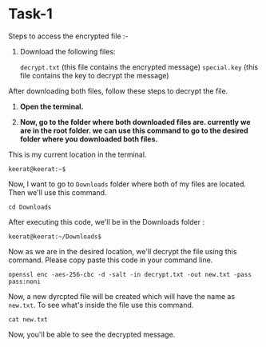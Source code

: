 
# Task-1
Steps to access the encrypted file :-

1. Download the following files:

    `decrypt.txt` (this file contains the encrypted message)
    `special.key` (this file contains the key to decrypt the message)

After downloading both files, follow these steps to decrypt the file.

1. **Open the terminal.**

2. **Now, go to the folder where both downloaded files are. currently we are in the root folder. we can use this command to go to the desired folder where you downloaded both files.**

This is my current location in the terminal.

```
keerat@keerat:~$ 
```
Now, I want to go to `Downloads` folder where both of my files are located. Then we'll use this command.

```
cd Downloads
```

After executing this code, we'll be in the Downloads folder :

```
keerat@keerat:~/Downloads$  
```

Now as we are in the desired location, we'll decrypt the file using this command.
Please copy paste this code in your command line.

```
openssl enc -aes-256-cbc -d -salt -in decrypt.txt -out new.txt -pass pass:noni
```

Now, a new dyrcpted file will be created which will have the name as `new.txt`. To see what's inside the file use this command.

```
cat new.txt
```


Now, you'll be able to see the decrypted message.